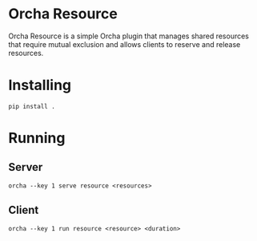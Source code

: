 # Orcha Resource

Orcha Resource is a simple Orcha plugin that manages shared resources that
require mutual exclusion and allows clients to reserve and release resources.

# Installing

```
pip install .
```

# Running

## Server

```
orcha --key 1 serve resource <resources>
```

## Client

```
orcha --key 1 run resource <resource> <duration>
```
